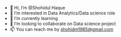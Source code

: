- 👋 Hi, I’m @Shohidul Haque
- 👀 I’m interested in Data Analytics/Data science role
- 🌱 I’m currently learning 
- 💞️ I’m looking to collaborate on Data science project
- 📫 You can reach me by shohidm1985@gmail.com 

<!---
Sh0hidul/Sh0hidul is a ✨ special ✨ repository because its `README.md` (this file) appears on your GitHub profile.
You can click the Preview link to take a look at your changes.
--->
